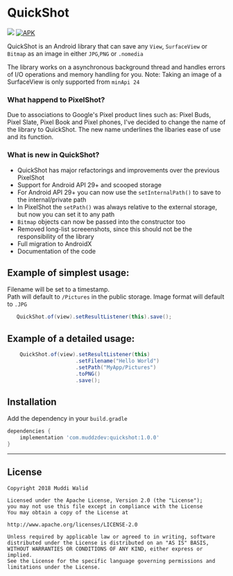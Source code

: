 # QuickShot
[![](https://img.shields.io/badge/API-19%2B-brightgreen.svg?style=flat)](https://android-arsenal.com/api?level=19)
[![APK](https://img.shields.io/badge/Download-Demo-brightgreen.svg)](https://github.com/Muddz/QuickShot/raw/new/demo.apk)

QuickShot is an Android library that can save any `View`, `SurfaceView` or `Bitmap` as an image in either `JPG`,`PNG` or `.nomedia`

The library works on a asynchronous background thread and handles errors of I/O operations and memory handling for you. 
Note: Taking an image of a SurfaceView is only supported from `minApi 24`

### What happend to PixelShot?

Due to associations to Google's Pixel product lines such as: Pixel Buds, Pixel Slate, Pixel Book and Pixel phones, I've decided to change the name of the library to QuickShot. The new name underlines the libaries ease of use and its function.

### What is new in QuickShot?

- QuickShot has major refactorings and improvements over the previous PixelShot
- Support for Android API 29+ and scooped storage
- For Android API 29+ you can now use the `setInternalPath()` to save to the internal/private path
- In PixelShot the `setPath()` was always relative to the external storage, but now you can set it to any path
- `Bitmap` objects can now be passed into the constructor too
- Removed long-list screeenshots, since this should not be the responsibility of the library
- Full migration to AndroidX
- Documentation of the code 



## Example of simplest usage:

Filename will be set to a timestamp.   
Path will default to `/Pictures` in the public storage.
Image format will default to `.JPG`

```java
   QuickShot.of(view).setResultListener(this).save();
```

## Example of a detailed usage:
```java
    QuickShot.of(view).setResultListener(this)
                      .setFilename("Hello World")
                      .setPath("MyApp/Pictures")
                      .toPNG()
                      .save();
```

## Installation

Add the dependency in your `build.gradle`
```groovy
dependencies {
    implementation 'com.muddzdev:quickshot:1.0.0'  
}
```
 ----

## License

    Copyright 2018 Muddi Walid

    Licensed under the Apache License, Version 2.0 (the "License");
    you may not use this file except in compliance with the License
    You may obtain a copy of the License at

    http://www.apache.org/licenses/LICENSE-2.0

    Unless required by applicable law or agreed to in writing, software
    distributed under the License is distributed on an "AS IS" BASIS,
    WITHOUT WARRANTIES OR CONDITIONS OF ANY KIND, either express or implied.
    See the License for the specific language governing permissions and
    limitations under the License.
